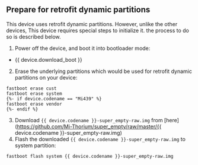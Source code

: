 ## Prepare for retrofit dynamic partitions

This device uses retrofit dynamic partitions. However, unlike the other devices, This device requires special steps to initialize it. the process to do so is described below.

1. Power off the device, and boot it into bootloader mode:
  * {{ device.download_boot }}
2. Erase the underlying partitions which would be used for retrofit dynamic partitions on your device:
  ```
fastboot erase cust
fastboot erase system
  {%- if device.codename == "Mi439" %}
fastboot erase vendor
  {%- endif %}
  ```
3. Download `{{ device.codename }}-super_empty-raw.img` from [here](https://github.com/Mi-Thorium/super_empty/raw/master/{{ device.codename }}-super_empty-raw.img)
4. Flash the downloaded `{{ device.codename }}-super_empty-raw.img` to system partition:
  ```
fastboot flash system {{ device.codename }}-super_empty-raw.img
  ```
